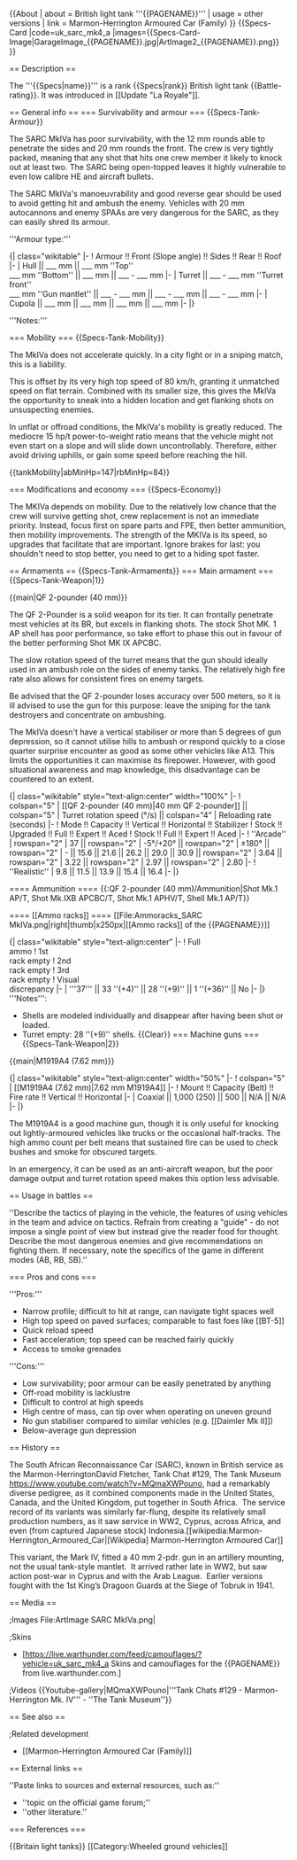 {{About
| about = British light tank '''{{PAGENAME}}'''
| usage = other versions
| link = Marmon-Herrington Armoured Car (Family)
}}
{{Specs-Card
|code=uk_sarc_mk4_a
|images={{Specs-Card-Image|GarageImage_{{PAGENAME}}.jpg|ArtImage2_{{PAGENAME}}.png}}
}}

== Description ==
<!-- ''In the description, the first part should be about the history of the creation and combat usage of the vehicle, as well as its key features. In the second part, tell the reader about the ground vehicle in the game. Insert a screenshot of the vehicle, so that if the novice player does not remember the vehicle by name, he will immediately understand what kind of vehicle the article is talking about.'' -->
The '''{{Specs|name}}''' is a rank {{Specs|rank}} British light tank {{Battle-rating}}. It was introduced in [[Update "La Royale"]].

== General info ==
=== Survivability and armour ===
{{Specs-Tank-Armour}}
<!-- ''Describe armour protection. Note the most well protected and key weak areas. Appreciate the layout of modules as well as the number and location of crew members. Is the level of armour protection sufficient, is the placement of modules helpful for survival in combat? If necessary use a visual template to indicate the most secure and weak zones of the armour.'' -->
The SARC MkIVa has poor survivability, with the 12 mm rounds able to penetrate the sides and 20 mm rounds the front. The crew is very tightly packed, meaning that any shot that hits one crew member it likely to knock out at least two. The SARC being open-topped leaves it highly vulnerable to even low calibre HE and aircraft bullets.

The SARC MkIVa's manoeuvrability and good reverse gear should be used to avoid getting hit and ambush the enemy. Vehicles with 20 mm autocannons and enemy SPAAs are very dangerous for the SARC, as they can easily shred its armour.

'''Armour type:''' <!-- The types of armour present on the vehicle and their general locations -->
<!-- Example: * Rolled homogeneous armour (Front, Side, Rear, Hull roof)
* Cast homogeneous armour (Turret, Transmission area) -->

{| class="wikitable"
|-
! Armour !! Front (Slope angle) !! Sides !! Rear !! Roof
|-
| Hull || ___ mm || ___ mm ''Top'' <br> ___ mm ''Bottom'' || ___ mm || ___ - ___ mm
|-
| Turret || ___ - ___ mm ''Turret front'' <br> ___ mm ''Gun mantlet'' || ___ - ___ mm || ___ - ___ mm || ___ - ___ mm
|-
| Cupola || ___ mm || ___ mm || ___ mm || ___ mm
|-
|}

'''Notes:''' <!-- Any additional notes which the user needs to be aware of -->
<!-- Example: * Suspension wheels are 20 mm thick, tracks are 30 mm thick, and torsion bars are 60 mm thick. -->

=== Mobility ===
{{Specs-Tank-Mobility}}
<!-- ''Write about the mobility of the ground vehicle. Estimate the specific power and manoeuvrability, as well as the maximum speed forwards and backwards.'' -->
The MkIVa does not accelerate quickly. In a city fight or in a sniping match, this is a liability.

This is offset by its very high top speed of 80 km/h, granting it unmatched speed on flat terrain. Combined with its smaller size, this gives the MkIVa the opportunity to sneak into a hidden location and get flanking shots on unsuspecting enemies.

In unflat or offroad conditions, the MkIVa's mobility is greatly reduced. The mediocre 15 hp/t power-to-weight ratio means that the vehicle might not even start on a slope and will slide down uncontrollably. Therefore, either avoid driving uphills, or gain some speed before reaching the hill. 

{{tankMobility|abMinHp=147|rbMinHp=84}}

=== Modifications and economy ===
{{Specs-Economy}}

The MKIVa depends on mobility. Due to the relatively low chance that the crew will survive getting shot, crew replacement is not an immediate priority. Instead, focus first on spare parts and FPE, then better ammunition, then mobility improvements. The strength of the MKIVa is its speed, so upgrades that facilitate that are important. Ignore brakes for last: you shouldn't need to stop better, you need to get to a hiding spot faster.

== Armaments ==
{{Specs-Tank-Armaments}}
=== Main armament ===
{{Specs-Tank-Weapon|1}}
<!-- ''Give the reader information about the characteristics of the main gun. Assess its effectiveness in a battle based on the reloading speed, ballistics and the power of shells. Do not forget about the flexibility of the fire, that is how quickly the cannon can be aimed at the target, open fire on it and aim at another enemy. Add a link to the main article on the gun: <code><nowiki>{{main|Name of the weapon}}</nowiki></code>. Describe in general terms the ammunition available for the main gun. Give advice on how to use them and how to fill the ammunition storage.'' -->
{{main|QF 2-pounder (40 mm)}}

The QF 2-Pounder is a solid weapon for its tier. It can frontally penetrate most vehicles at its BR, but excels in flanking shots. The stock Shot MK. 1 AP shell has poor performance, so take effort to phase this out in favour of the better performing Shot MK IX APCBC.

The slow rotation speed of the turret means that the gun should ideally used in an ambush role on the sides of enemy tanks. The relatively high fire rate also allows for consistent fires on enemy targets.

Be advised that the QF 2-pounder loses accuracy over  500 meters, so it is ill advised to use the gun for this purpose: leave the sniping for the tank destroyers and concentrate on ambushing.

The MkIVa doesn't have a vertical stabiliser or more than 5 degrees of gun depression, so it cannot utilise hills to ambush or respond quickly to a close quarter surprise encounter as good as some other vehicles like A13. This limits the opportunities it can maximise its firepower. However, with good situational awareness and map knowledge, this disadvantage can be countered to an extent.

{| class="wikitable" style="text-align:center" width="100%"
|-
! colspan="5" | [[QF 2-pounder (40 mm)|40 mm QF 2-pounder]] || colspan="5" | Turret rotation speed (°/s) || colspan="4" | Reloading rate (seconds)
|-
! Mode !! Capacity !! Vertical !! Horizontal !! Stabilizer
! Stock !! Upgraded !! Full !! Expert !! Aced
! Stock !! Full !! Expert !! Aced
|-
! ''Arcade''
| rowspan="2" | 37 || rowspan="2" | -5°/+20° || rowspan="2" | ±180° || rowspan="2" | - || 15.6 || 21.6 || 26.2 || 29.0 || 30.9 || rowspan="2" | 3.64 || rowspan="2" | 3.22 || rowspan="2" | 2.97 || rowspan="2" | 2.80
|-
! ''Realistic''
| 9.8 || 11.5 || 13.9 || 15.4 || 16.4
|-
|}

==== Ammunition ====
{{:QF 2-pounder (40 mm)/Ammunition|Shot Mk.1 AP/T, Shot Mk.IXB APCBC/T, Shot Mk.1 APHV/T, Shell Mk.1 AP/T}}

==== [[Ammo racks]] ====
[[File:Ammoracks_SARC MkIVa.png|right|thumb|x250px|[[Ammo racks]] of the {{PAGENAME}}]]
<!-- '''Last updated: 2.27.2.40''' -->
{| class="wikitable" style="text-align:center"
|-
! Full<br>ammo
! 1st<br>rack empty
! 2nd<br>rack empty
! 3rd<br>rack empty
! Visual<br>discrepancy
|-
| '''37''' || 33&nbsp;''(+4)'' || 28&nbsp;''(+9)'' || 1&nbsp;''(+36)'' || No
|-
|}
'''Notes''':

* Shells are modeled individually and disappear after having been shot or loaded.
* Turret empty: 28&nbsp;''(+9)'' shells.
{{Clear}}
=== Machine guns ===
{{Specs-Tank-Weapon|2}}
<!-- ''Offensive and anti-aircraft machine guns not only allow you to fight some aircraft but also are effective against lightly armoured vehicles. Evaluate machine guns and give recommendations on its use.'' -->
{{main|M1919A4 (7.62 mm)}}

{| class="wikitable" style="text-align:center" width="50%"
|-
! colspan="5" | [[M1919A4 (7.62 mm)|7.62 mm M1919A4]]
|-
! Mount !! Capacity (Belt) !! Fire rate !! Vertical !! Horizontal
|-
| Coaxial || 1,000 (250) || 500 || N/A || N/A
|-
|}

The M1919A4 is a good machine gun, though it is only useful for knocking out lightly-armoured vehicles like trucks or the occasional half-tracks. The high ammo count per belt means that sustained fire can be used to check bushes and smoke for obscured targets.

In an emergency, it can be used as an anti-aircraft weapon, but the poor damage output and turret rotation speed makes this option less advisable.

== Usage in battles ==
<!-- ''Describe the tactics of playing in the vehicle, the features of using vehicles in the team and advice on tactics. Refrain from creating a "guide" - do not impose a single point of view but instead give the reader food for thought. Describe the most dangerous enemies and give recommendations on fighting them. If necessary, note the specifics of the game in different modes (AB, RB, SB).'' -->
''Describe the tactics of playing in the vehicle, the features of using vehicles in the team and advice on tactics. Refrain from creating a "guide" - do not impose a single point of view but instead give the reader food for thought. Describe the most dangerous enemies and give recommendations on fighting them. If necessary, note the specifics of the game in different modes (AB, RB, SB).''

=== Pros and cons ===
<!-- ''Summarise and briefly evaluate the vehicle in terms of its characteristics and combat effectiveness. Mark its pros and cons in a bulleted list. Try not to use more than 6 points for each of the characteristics. Avoid using categorical definitions such as "bad", "good" and the like - use substitutions with softer forms such as "inadequate" and "effective".'' -->

'''Pros:'''

* Narrow profile; difficult to hit at range, can navigate tight spaces well
* High top speed on paved surfaces; comparable to fast foes like [[BT-5]]
* Quick reload speed
* Fast acceleration; top speed can be reached fairly quickly
* Access to smoke grenades

'''Cons:'''

* Low survivability; poor armour can be easily penetrated by anything
* Off-road mobility is lacklustre
* Difficult to control at high speeds
* High centre of mass, can tip over when operating on uneven ground
* No gun stabiliser compared to similar vehicles (e.g. [[Daimler Mk II]])
* Below-average gun depression

== History ==
<!-- ''Describe the history of the creation and combat usage of the vehicle in more detail than in the introduction. If the historical reference turns out to be too long, take it to a separate article, taking a link to the article about the vehicle and adding a block "/History" (example: <nowiki>https://wiki.warthunder.com/(Vehicle-name)/History</nowiki>) and add a link to it here using the <code>main</code> template. Be sure to reference text and sources by using <code><nowiki><ref></ref></nowiki></code>, as well as adding them at the end of the article with <code><nowiki><references /></nowiki></code>. This section may also include the vehicle's dev blog entry (if applicable) and the in-game encyclopedia description (under <code><nowiki>=== In-game description ===</nowiki></code>, also if applicable).'' -->
The South African Reconnaissance Car (SARC), known in British service as the Marmon-Herrington<ref>David Fletcher, Tank Chat #129, The Tank Museum https://www.youtube.com/watch?v=MQmaXWPouno</ref>, had a remarkably diverse pedigree, as it combined components made in the United States, Canada, and the United Kingdom, put together in South Africa.  The service record of its variants was similarly far-flung, despite its relatively small production numbers, as it saw service in WW2, Cyprus, across Africa, and even (from captured Japanese stock) Indonesia.<ref name=":0">[[wikipedia:Marmon-Herrington_Armoured_Car|[Wikipedia] Marmon-Herrington Armoured Car]]</ref>

This variant, the Mark IV, fitted a 40 mm 2-pdr. gun in an artillery mounting, not the usual tank-style mantlet.  It arrived rather late in WW2, but saw action post-war in Cyprus and with the Arab League.  Earlier versions fought with the 1st King’s Dragoon Guards at the Siege of Tobruk in 1941.<ref name=":0" />

== Media ==
<!-- ''Excellent additions to the article would be video guides, screenshots from the game, and photos.'' -->

;Images
<gallery mode="packed-hover" heights="200">
File:ArtImage SARC MkIVa.png|
</gallery>

;Skins

* [https://live.warthunder.com/feed/camouflages/?vehicle=uk_sarc_mk4_a Skins and camouflages for the {{PAGENAME}} from live.warthunder.com.]

;Videos
{{Youtube-gallery|MQmaXWPouno|'''Tank Chats #129 - Marmon-Herrington Mk. IV''' - ''The Tank Museum''}}

== See also ==
<!-- ''Links to the articles on the War Thunder Wiki that you think will be useful for the reader, for example:''
* ''reference to the series of the vehicles;''
* ''links to approximate analogues of other nations and research trees.'' -->

;Related development

* [[Marmon-Herrington Armoured Car (Family)]]

== External links ==
<!-- ''Paste links to sources and external resources, such as:''
* ''topic on the official game forum;''
* ''other literature.'' -->
''Paste links to sources and external resources, such as:''

* ''topic on the official game forum;''
* ''other literature.''

=== References ===
<references />

{{Britain light tanks}}
[[Category:Wheeled ground vehicles]]